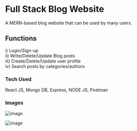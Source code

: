 # Full Stack Blog Website

A MERN-based blog website that can be used by many users.

## Functions

i) Login/Sign-up
<br>ii) Write/Delete/Update Blog posts
<br>iii) Create/Delete/Update user profile
<br>iv) Search posts by categories/authors

### Tech Used
React JS, Mongo DB, Express, NODE JS, Postman

### Images

![image](https://github.com/AmanIITP/Full-Stack-MERN-Blog-Website/assets/95214630/dd29dfe5-b4b0-4455-bdda-7006d9d35fe3)

![image](https://github.com/AmanIITP/Full-Stack-MERN-Blog-Website/assets/95214630/1279e43d-33bc-4d7c-8b87-c8240a39aae2)

